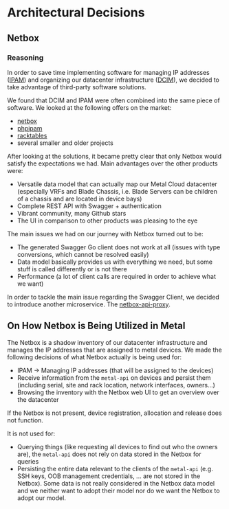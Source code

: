 # Architectural Decisions

## Netbox 

### Reasoning

In order to save time implementing software for managing IP addresses ([IPAM](https://en.wikipedia.org/wiki/IP_address_management)) and organizing our datacenter infrastructure ([DCIM](https://en.wikipedia.org/wiki/Data_center_management#Data_Center_Infrastructure_Management)), we decided to take advantage of third-party software solutions.

We found that DCIM and IPAM were often combined into the same piece of software. We looked at the following offers on the market:

- [netbox](https://github.com/digitalocean/netbox)
- [phpipam](https://phpipam.net/)
- [racktables](https://www.racktables.org/)
- several smaller and older projects

After looking at the solutions, it became pretty clear that only Netbox would satisfy the expectations we had. Main advantages over the other products were:

- Versatile data model that can actually map our Metal Cloud datacenter (especially VRFs and Blade Chassis, i.e. Blade Servers can be children of a chassis and are located in device bays)
- Complete REST API with Swagger + authentication
- Vibrant community, many Github stars
- The UI in comparison to other products was pleasing to the eye

The main issues we had on our journey with Netbox turned out to be:

- The generated Swagger Go client does not work at all (issues with type conversions, which cannot be resolved easily)
- Data model basically provides us with everything we need, but some stuff is called differently or is not there
- Performance (a lot of client calls are required in order to achieve what we want)

In order to tackle the main issue regarding the Swagger Client, we decided to introduce another microservice. The [netbox-api-proxy](https://git.f-i-ts.de/cloud-native/metal/netbox-api-proxy).

## On How Netbox is Being Utilized in Metal

The Netbox is a shadow inventory of our datacenter infrastructure and manages the IP addresses that are assigned to metal devices. We made the following decisions of what Netbox actually is being used for:

- IPAM -> Managing IP addresses (that will be assigned to the devices)
- Receive information from the `metal-api` on devices and persist them (including serial, site and rack location, network interfaces, owners...)
- Browsing the inventory with the Netbox web UI to get an overview over the datacenter

If the Netbox is not present, device registration, allocation and release does not function.

It is not used for:

- Querying things (like requesting all devices to find out who the owners are), the `metal-api` does not rely on data stored in the Netbox for queries
- Persisting the entire data relevant to the clients of the `metal-api` (e.g. SSH keys, OOB management credentials, ... are not stored in the Netbox). Some data is not really considered in the Netbox data model and we neither want to adopt their model nor do we want the Netbox to adopt our model.
